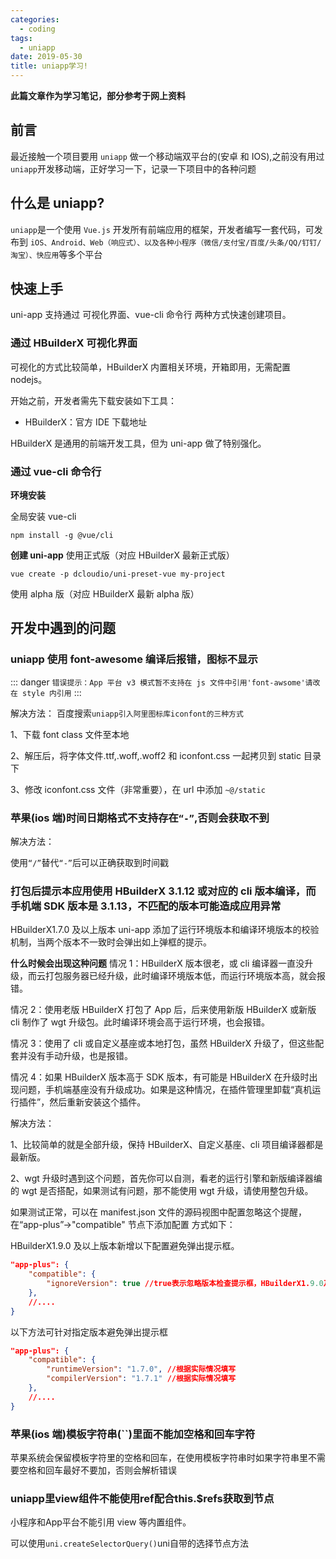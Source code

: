 ```yaml
---
categories:
  - coding
tags:
  - uniapp
date: 2019-05-30
title: uniapp学习!
---
```


**此篇文章作为学习笔记，部分参考于网上资料**

## 前言

最近接触一个项目要用 `uniapp` 做一个移动端双平台的(安卓 和 IOS),之前没有用过`uniapp`开发移动端，正好学习一下，记录一下项目中的各种问题

## 什么是 uniapp?

`uniapp`是一个使用 `Vue.js` 开发所有前端应用的框架，开发者编写一套代码，可发布到 `iOS、Android、Web（响应式）、以及各种小程序（微信/支付宝/百度/头条/QQ/钉钉/淘宝）、快应用`等多个平台

## 快速上手

uni-app 支持通过 可视化界面、vue-cli 命令行 两种方式快速创建项目。

### 通过 HBuilderX 可视化界面

可视化的方式比较简单，HBuilderX 内置相关环境，开箱即用，无需配置 nodejs。

开始之前，开发者需先下载安装如下工具：

- HBuilderX：官方 IDE 下载地址

HBuilderX 是通用的前端开发工具，但为 uni-app 做了特别强化。

### 通过 vue-cli 命令行

**环境安装**

全局安装 vue-cli

```git
npm install -g @vue/cli
```

**创建 uni-app**
使用正式版（对应 HBuilderX 最新正式版）

```git
vue create -p dcloudio/uni-preset-vue my-project
```

使用 alpha 版（对应 HBuilderX 最新 alpha 版）

## 开发中遇到的问题

### uniapp 使用 font-awesome 编译后报错，图标不显示

::: danger
`错误提示：App 平台 v3 模式暂不支持在 js 文件中引用'font-awsome'请改在 style 内引用`
:::

解决方法：
百度搜索`uniapp引入阿里图标库iconfont的三种方式`

1、下载 font class 文件至本地

2、解压后，将字体文件.ttf,.woff,.woff2 和 iconfont.css 一起拷贝到 static 目录下

3、修改 iconfont.css 文件（非常重要），在 url 中添加 `~@/static`

### 苹果(ios 端)时间日期格式不支持存在`“-”`,否则会获取不到

解决方法：

使用`“/”`替代`“-”`后可以正确获取到时间戳

### 打包后提示本应用使用 HBuilderX 3.1.12 或对应的 cli 版本编译，而手机端 SDK 版本是 3.1.13，不匹配的版本可能造成应用异常

HBuilderX1.7.0 及以上版本 uni-app 添加了运行环境版本和编译环境版本的校验机制，当两个版本不一致时会弹出如上弹框的提示。

**什么时候会出现这种问题**
情况 1：HBuilderX 版本很老，或 cli 编译器一直没升级，而云打包服务器已经升级，此时编译环境版本低，而运行环境版本高，就会报错。

情况 2：使用老版 HBuilderX 打包了 App 后，后来使用新版 HBuilderX 或新版 cli 制作了 wgt 升级包。此时编译环境会高于运行环境，也会报错。

情况 3：使用了 cli 或自定义基座或本地打包，虽然 HBuilderX 升级了，但这些配套并没有手动升级，也是报错。

情况 4：如果 HBuilderX 版本高于 SDK 版本，有可能是 HBuilderX 在升级时出现问题，手机端基座没有升级成功。如果是这种情况，在插件管理里卸载“真机运行插件”，然后重新安装这个插件。

解决方法：

1、比较简单的就是全部升级，保持 HBuilderX、自定义基座、cli 项目编译器都是最新版。

2、wgt 升级时遇到这个问题，首先你可以自测，看老的运行引擎和新版编译器编的 wgt 是否搭配，如果测试有问题，那不能使用 wgt 升级，请使用整包升级。

如果测试正常，可以在 manifest.json 文件的源码视图中配置忽略这个提醒，在“app-plus”->"compatible" 节点下添加配置 方式如下：

HBuilderX1.9.0 及以上版本新增以下配置避免弹出提示框。

```json
"app-plus": {
    "compatible": {
        "ignoreVersion": true //true表示忽略版本检查提示框，HBuilderX1.9.0及以上版本支持
    },
    //....
}
```

以下方法可针对指定版本避免弹出提示框

```json
"app-plus": {
    "compatible": {
        "runtimeVersion": "1.7.0", //根据实际情况填写
        "compilerVersion": "1.7.1" //根据实际情况填写
    },
    //....
}
```
### 苹果(ios 端)模板字符串(``)里面不能加空格和回车字符

苹果系统会保留模板字符里的空格和回车，在使用模板字符串时如果字符串里不需要空格和回车最好不要加，否则会解析错误

### uniapp里view组件不能使用ref配合this.$refs获取到节点

小程序和App平台不能引用 view 等内置组件。

可以使用`uni.createSelectorQuery()`uni自带的选择节点方法



